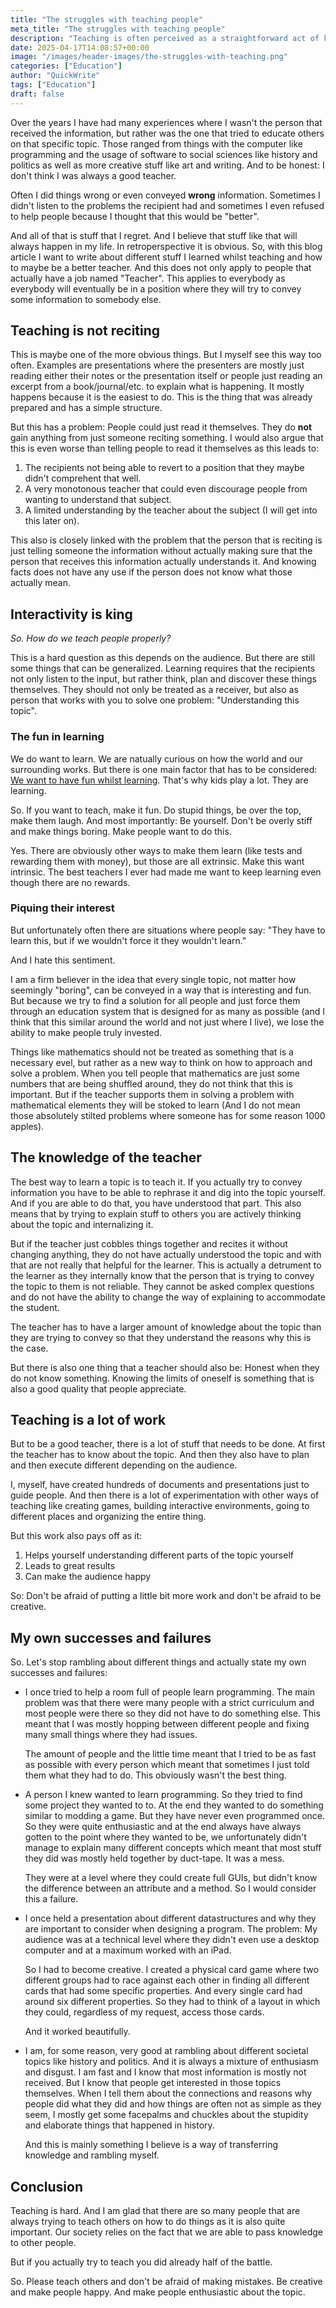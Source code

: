 ```yaml
---
title: "The struggles with teaching people"
meta_title: "The struggles with teaching people"
description: "Teaching is often perceived as a straightforward act of knowledge transfer, but in practice it requires a lot of patience and creativity. Teaching someone or even multiple people at the same time is something that always requires something unique for the audience and there is no one size fits all. And this is hard..."
date: 2025-04-17T14:08:57+00:00
image: "/images/header-images/the-struggles-with-teaching.png"
categories: ["Education"]
author: "QuickWrite"
tags: ["Education"]
draft: false
---
```


Over the years I have had many experiences where I wasn't the person that received the information, but rather was the one that tried to educate others on that specific topic. Those ranged from things with the computer like programming and the usage of software to social sciences like history and politics as well as more creative stuff like art and writing. And to be honest: I don't think I was always a good teacher. 

Often I did things wrong or even conveyed **wrong** information. Sometimes I didn't listen to the problems the recipient had and sometimes I even refused to help people because I thought that this would be "better".

And all of that is stuff that I regret. And I believe that stuff like that will always happen in my life. In retroperspective it is obvious. So, with this blog article I want to write about different stuff I learned whilst teaching and how to maybe be a better teacher. And this does not only apply to people that actually have a job named "Teacher". This applies to everybody as everybody will eventually be in a position where they will try to convey some information to somebody else.

## Teaching is not reciting
This is maybe one of the more obvious things. But I myself see this way too often. Examples are presentations where the presenters are mostly just reading either their notes or the presentation itself or people just reading an excerpt from a book/journal/etc. to explain what is happening. It mostly happens because it is the easiest to do. This is the thing that was already prepared and has a simple structure.

But this has a problem: People could just read it themselves. They do **not** gain anything from just someone reciting something. I would also argue that this is even worse than telling people to read it themselves as this leads to:
1. The recipients not being able to revert to a position that they maybe didn't comprehent that well.
2. A very monotonous teacher that could even discourage people from wanting to understand that subject.
3. A limited understanding by the teacher about the subject (I will get into this later on).

This also is closely linked with the problem that the person that is reciting is just telling someone the information without actually making sure that the person that receives this information actually understands it. And knowing facts does not have any use if the person does not know what those actually mean.

## Interactivity is king
*So. How do we teach people properly?*

This is a hard question as this depends on the audience. But there are still some things that can be generalized. Learning requires that the recipients not only listen to the input, but rather think, plan and discover these things themselves. They should not only be treated as a receiver, but also as person that works with you to solve one problem: "Understanding this topic".

### The fun in learning
We do want to learn. We are natually curious on how the world and our surrounding works. But there is one main factor that has to be considered: [We want to have fun whilst learning](https://www.litmos.com/blog/articles/why-people-learn). That's why kids play a lot. They are learning.

So. If you want to teach, make it fun. Do stupid things, be over the top, make them laugh. And most importantly: Be yourself. Don't be overly stiff and make things boring. Make people want to do this.

Yes. There are obviously other ways to make them learn (like tests and rewarding them with money), but those are all extrinsic. Make this want intrinsic. The best teachers I ever had made me want to keep learning even though there are no rewards.

### Piquing their interest
But unfortunately often there are situations where people say: "They have to learn this, but if we wouldn't force it they wouldn't learn."

And I hate this sentiment.

I am a firm believer in the idea that every single topic, not matter how seemingly "boring", can be conveyed in a way that is interesting and fun. But because we try to find a solution for all people and just force them through an education system that is designed for as many as possible (and I think that this similar around the world and not just where I live), we lose the ability to make people truly invested.

Things like mathematics should not be treated as something that is a necessary evel, but rather as a new way to think on how to approach and solve a problem. When you tell people that mathematics are just some numbers that are being shuffled around, they do not think that this is important. But if the teacher supports them in solving a problem with mathematical elements they will be stoked to learn (And I do not mean those absolutely stilted problems where someone has for some reason 1000 apples).

## The knowledge of the teacher
The best way to learn a topic is to teach it. If you actually try to convey information you have to be able to rephrase it and dig into the topic yourself. And if you are able to do that, you have understood that part. This also means that by trying to explain stuff to others you are actively thinking about the topic and internalizing it.

But if the teacher just cobbles things together and recites it without changing anything, they do not have actually understood the topic and with that are not really that helpful for the learner. This is actually a detrument to the learner as they internally know that the person that is trying to convey the topic to them is not reliable. They cannot be asked complex questions and do not have the ability to change the way of explaining to accommodate the student.

The teacher has to have a larger amount of knowledge about the topic than they are trying to convey so that they understand the reasons why this is the case.

But there is also one thing that a teacher should also be: Honest when they do not know something. Knowing the limits of oneself is something that is also a good quality that people appreciate.

## Teaching is a lot of work
But to be a good teacher, there is a lot of stuff that needs to be done. At first the teacher has to know about the topic. And then they also have to plan and then execute different depending on the audience.

I, myself, have created hundreds of documents and presentations just to guide people. And then there is a lot of experimentation with other ways of teaching like creating games, building interactive environments, going to different places and organizing the entire thing.

But this work also pays off as it:
1. Helps yourself understanding different parts of the topic yourself
2. Leads to great results
3. Can make the audience happy

So: Don't be afraid of putting a little bit more work and don't be afraid to be creative.

## My own successes and failures
So. Let's stop rambling about different things and actually state my own successes and failures:

- I once tried to help a room full of people learn programming. The main problem was that there were many people with a strict curriculum and most people were there so they did not have to do something else. This meant that I was mostly hopping between different people and fixing many small things where they had issues.

  The amount of people and the little time meant that I tried to be as fast as possible with every person which meant that sometimes I just told them what they had to do. This obviously wasn't the best thing.

- A person I knew wanted to learn programming. So they tried to find some project they wanted to to. At the end they wanted to do something similar to modding a game. But they have never even programmed once. So they were quite enthusiastic and at the end always have always gotten to the point where they wanted to be, we unfortunately didn't manage to explain many different concepts which meant that most stuff they did was mostly held together by duct-tape. It was a mess.

  They were at a level where they could create full GUIs, but didn't know the difference between an attribute and a method. So I would consider this a failure.

- I once held a presentation about different datastructures and why they are important to consider when designing a program. The problem: My audience was at a technical level where they didn't even use a desktop computer and at a maximum worked with an iPad.

  So I had to become creative. I created a physical card game where two different groups had to race against each other in finding all different cards that had some specific properties. And every single card had around six different properties. So they had to think of a layout in which they could, regardless of my request, access those cards.

  And it worked beautifully.

- I am, for some reason, very good at rambling about different societal topics like history and politics. And it is always a mixture of enthusiasm and disgust. I am fast and I know that most information is mostly not received. But I know that people get interested in those topics themselves. When I tell them about the connections and reasons why people did what they did and how things are often not as simple as they seem, I mostly get some facepalms and chuckles about the stupidity and elaborate things that happened in history.

  And this is mainly something I believe is a way of transferring knowledge and rambling myself.

## Conclusion
Teaching is hard. And I am glad that there are so many people that are always trying to teach others on how to do things as it is also quite important. Our society relies on the fact that we are able to pass knowledge to other people.

But if you actually try to teach you did already half of the battle.

So. Please teach others and don't be afraid of making mistakes. Be creative and make people happy. And make people enthusiastic about the topic.
